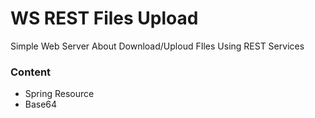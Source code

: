 # WS REST Files Upload
Simple Web Server About Download/Uploud FIles Using REST Services

### Content
- Spring Resource 
- Base64
